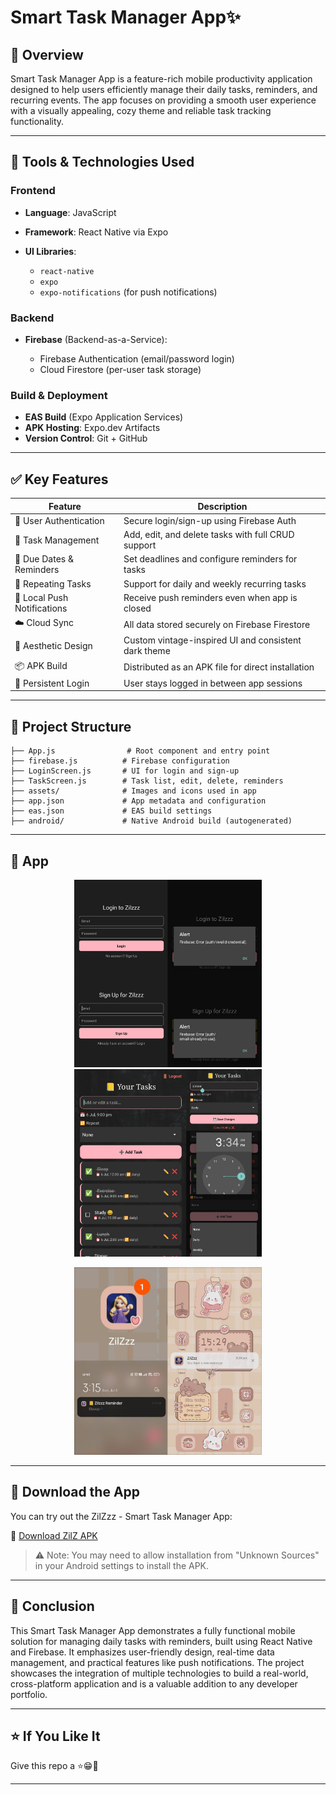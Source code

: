 # Smart Task Manager App✨

## 📱 Overview

Smart Task Manager App is a feature-rich mobile productivity application designed to help users efficiently manage their daily tasks, reminders, and recurring events. The app focuses on providing a smooth user experience with a visually appealing, cozy theme and reliable task tracking functionality.

---

## 🔧 Tools & Technologies Used

### Frontend

* **Language**: JavaScript
* **Framework**: React Native via Expo
* **UI Libraries**:

  * `react-native`
  * `expo`
  * `expo-notifications` (for push notifications)

### Backend

* **Firebase** (Backend-as-a-Service):

  * Firebase Authentication (email/password login)
  * Cloud Firestore (per-user task storage)

### Build & Deployment

* **EAS Build** (Expo Application Services)
* **APK Hosting**: Expo.dev Artifacts
* **Version Control**: Git + GitHub

---

## ✅ Key Features

| Feature                     | Description                                          |
| --------------------------- | ---------------------------------------------------- |
| 🔐 User Authentication      | Secure login/sign-up using Firebase Auth             |
| 📝 Task Management          | Add, edit, and delete tasks with full CRUD support   |
| 📅 Due Dates & Reminders    | Set deadlines and configure reminders for tasks      |
| 🔁 Repeating Tasks          | Support for daily and weekly recurring tasks         |
| 🔔 Local Push Notifications | Receive push reminders even when app is closed       |
| ☁️ Cloud Sync               | All data stored securely on Firebase Firestore       |
| 🎨 Aesthetic Design         | Custom vintage-inspired UI and consistent dark theme |
| 📦 APK Build                | Distributed as an APK file for direct installation   |
| 🔐 Persistent Login         | User stays logged in between app sessions            |

---

## 📁 Project Structure

```
├── App.js                # Root component and entry point
├── firebase.js          # Firebase configuration
├── LoginScreen.js       # UI for login and sign-up
├── TaskScreen.js        # Task list, edit, delete, reminders
├── assets/              # Images and icons used in app
├── app.json             # App metadata and configuration
├── eas.json             # EAS build settings
├── android/             # Native Android build (autogenerated)
```

---

## 📸 App

<p align="center">
  <img src="signup.jpeg" alt="Login Screen" width="300"/>
  <img src="edit-task.jpeg" alt="Edit Task" width="300"/>
</p>
<p align="center">
<img src="reminder-notification.jpeg" alt="Reminder Screen" width="300"/>
</p>

---

## 📱 Download the App

You can try out the ZilZzz - Smart Task Manager App:

🔗 [Download ZilZ APK](https://expo.dev/artifacts/eas/fGZowF1EqhCw14vS2tW43a.apk)

> ⚠️ Note: You may need to allow installation from "Unknown Sources" in your Android settings to install the APK.

---

## 📌 Conclusion

This Smart Task Manager App demonstrates a fully functional mobile solution for managing daily tasks with reminders, built using React Native and Firebase. It emphasizes user-friendly design, real-time data management, and practical features like push notifications. The project showcases the integration of multiple technologies to build a real-world, cross-platform application and is a valuable addition to any developer portfolio.

---

## ⭐ If You Like It

Give this repo a ⭐😁💖 

---
